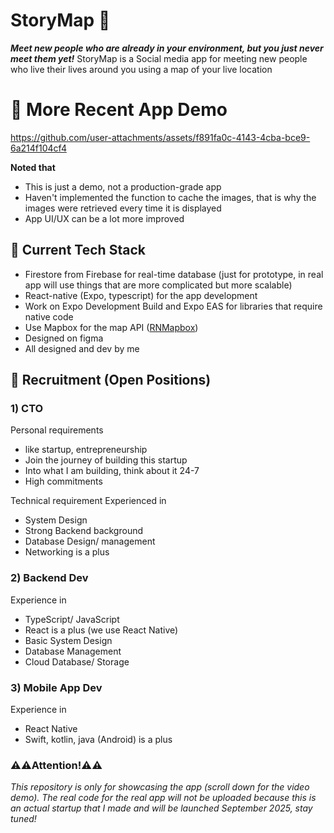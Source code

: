 # StoryMap 📍
***Meet new people who are already in your environment, but you just never meet them yet!*** StoryMap is a Social media app for meeting new people who live their lives around you using a map of your live location



# 🎥 More Recent App Demo
https://github.com/user-attachments/assets/f891fa0c-4143-4cba-bce9-6a214f104cf4

**Noted that**
- This is just a demo, not a production-grade app
- Haven't implemented the function to cache the images, that is why the images were retrieved every time it is displayed
- App UI/UX can be a lot more improved

## 🤖 Current Tech Stack
- Firestore from Firebase for real-time database (just for prototype, in real app will use things that are more complicated but more scalable)
- React-native (Expo, typescript) for the app development
- Work on Expo Development Build and Expo EAS for libraries that require native code
- Use Mapbox for the map API ([RNMapbox](https://github.com/rnmapbox/maps))
- Designed on figma
- All designed and dev by me
  
## 🎯 Recruitment (Open Positions)
### **1) CTO**

Personal requirements 
- like startup, entrepreneurship
- Join the journey of building this startup
- Into what I am building, think about it 24-7
- High commitments

Technical requirement
Experienced in
- System Design
- Strong Backend background 
- Database Design/ management 
- Networking is a plus

### **2) Backend Dev**

Experience in 
- TypeScript/ JavaScript
- React is a plus (we use React Native)
- Basic System Design 
- Database Management 
- Cloud Database/ Storage 

### **3) Mobile App Dev**

Experience in
- React Native
- Swift, kotlin, java (Android) is a plus


### ⚠️⚠️Attention!⚠️⚠️
*This repository is only for showcasing the app (scroll down for the video demo). The real code for the real app will not be uploaded because this is an actual startup that I made and will be launched September 2025, stay tuned!*







